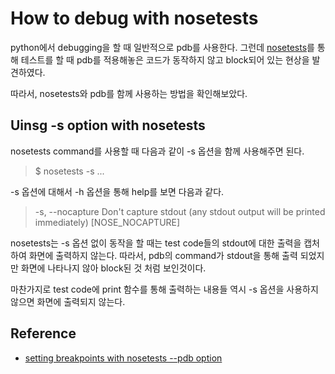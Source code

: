 # How to debug with nosetests

python에서 debugging을 할 때 일반적으로 pdb를 사용한다. 
그런데 [nosetests](http://nose.readthedocs.io/en/latest/)를 통해 테스트를 할 때 pdb를 적용해놓은 코드가 동작하지 않고 block되어 있는 현상을 발견하였다. 

따라서, nosetests와 pdb를 함께 사용하는 방법을 확인해보았다. 

## Uinsg -s option with nosetests

nosetests command를 사용할 때 다음과 같이 -s 옵션을 함께 사용해주면 된다. 

> $ nosetests -s ...

-s 옵션에 대해서 -h 옵션을 통해 help를 보면 다음과 같다. 

>-s, --nocapture       Don't capture stdout (any stdout output will be
                        printed immediately) [NOSE_NOCAPTURE]

nosetests는 -s 옵션 없이 동작을 할 때는 test code들의 stdout에 대한 출력을 캡처하여 화면에 출력하지 않는다. 
따라서, pdb의 command가 stdout을 통해 출력 되었지만 화면에 나타나지 않아 block된 것 처럼 보인것이다. 

마찬가지로 test code에 print 함수를 통해 출력하는 내용들 역시 -s 옵션을 사용하지 않으면 화면에 출력되지 않는다.

## Reference 

* [setting breakpoints with nosetests --pdb option](https://stackoverflow.com/questions/4950637/setting-breakpoints-with-nosetests-pdb-option)
